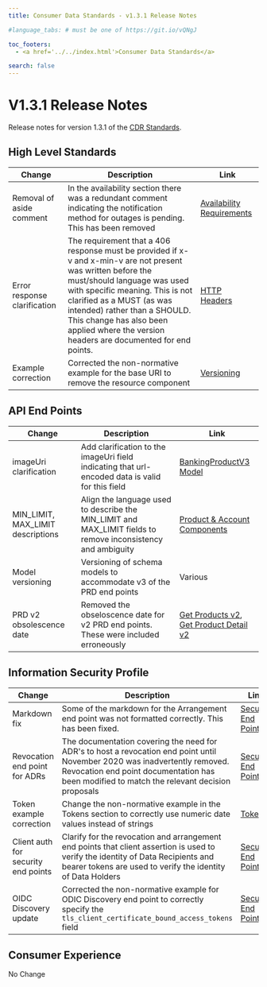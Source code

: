 ```yaml
---
title: Consumer Data Standards - v1.3.1 Release Notes

#language_tabs: # must be one of https://git.io/vQNgJ

toc_footers:
  - <a href='../../index.html'>Consumer Data Standards</a>

search: false
---
```


# V1.3.1 Release Notes
Release notes for version 1.3.1 of the [CDR Standards](../../index.html).

## High Level Standards
|Change|Description|Link|
|------|-----------|----|
|Removal of aside comment|In the availability section there was a redundant comment indicating the notification method for outages is pending.  This has been removed|[Availability Requirements](../../index.html#availability-requirements)|
|Error response clarification|The requirement that a 406 response must be provided if x-v and x-min-v are not present was written before the must/should language was used with specific meaning.  This is not clarified as a MUST (as was intended) rather than a SHOULD.  This change has also been applied where the version headers are documented for end points.|[HTTP Headers](../../index.html#http-headers)|
|Example correction|Corrected the non-normative example for the base URI to remove the resource component|[Versioning](../../index.html#versioning)|

## API End Points
|Change|Description|Link|
|------|-----------|----|
|imageUri clarification|Add clarification to the imageUri field indicating that url-encoded data is valid for this field|[BankingProductV3 Model](../../index.html#tocSbankingproductv3)|
|MIN_LIMIT, MAX_LIMIT descriptions|Align the language used to describe the MIN_LIMIT and MAX_LIMIT fields to remove inconsistency and ambiguity|[Product & Account Components](../../index.html#product-amp-account-components)|
|Model versioning|Versioning of schema models to accommodate v3 of the PRD end points|Various|
|PRD v2 obsolescence date|Removed the obseloscence date for v2 PRD end points.  These were included erroneously|[Get Products v2](../../includes/obsolete/get-products-v2.html),<br/>[Get Product Detail v2](../../includes/obsolete/get-product-detail-v2.html-v2.html)|

## Information Security Profile
|Change|Description|Link|
|------|-----------|----|
|Markdown fix|Some of the markdown for the Arrangement end point was not formatted correctly.  This has been fixed.|[Security End Points](../../index.html#end-points)|
|Revocation end point for ADRs|The documentation covering the need for ADR's to host a revocation end point until November 2020 was inadvertently removed.  Revocation end point documentation has been modified to match the relevant decision proposals|[Security End Points](../../index.html#end-points)|
|Token example correction|Change the non-normative example in the Tokens section to correctly use numeric date values instead of strings|[Token](../../index.html#tokens)|
|Client auth for security end points|Clarify for the revocation and arrangement end points that client assertion is used to verify the identity of Data Recipients and bearer tokens are used to verify the identity of Data Holders|[Security End Points](../../index.html#end-points)|
|OIDC Discovery update|Corrected the non-normative example for ODIC Discovery end point to correctly specify the `tls_client_certificate_bound_access_tokens` field|[Security End Points](../../index.html#end-points)|

## Consumer Experience
No Change
